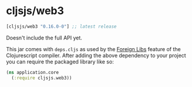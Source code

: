 # cljsjs/web3

[](dependency)
```clojure
[cljsjs/web3 "0.16.0-0"] ;; latest release
```
[](/dependency)

Doesn't include the full API yet.

This jar comes with `deps.cljs` as used by the [Foreign Libs][flibs] feature
of the Clojurescript compiler. After adding the above dependency to your project
you can require the packaged library like so:

```clojure
(ns application.core
  (:require cljsjs.web3))
```

[flibs]: https://github.com/clojure/clojurescript/wiki/Packaging-Foreign-Dependencies
